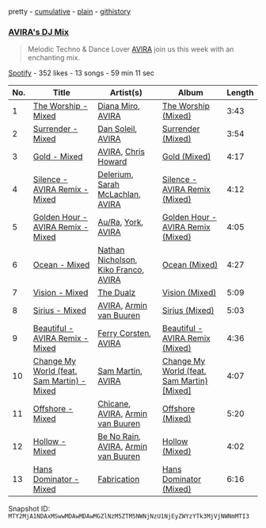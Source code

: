 pretty - [cumulative](/playlists/cumulative/37i9dQZF1DWVP2LZyJjTuU.md) - [plain](/playlists/plain/37i9dQZF1DWVP2LZyJjTuU) - [githistory](https://github.githistory.xyz/mackorone/spotify-playlist-archive/blob/main/playlists/plain/37i9dQZF1DWVP2LZyJjTuU)

### [AVIRA's DJ Mix](https://open.spotify.com/playlist/37i9dQZF1DWVP2LZyJjTuU)

> Melodic Techno & Dance Lover  <a href="spotify:artist:7rznn3BVOuA5jyPB275jmS">AVIRA</a> join us this week with an enchanting mix.

[Spotify](https://open.spotify.com/user/spotify) - 352 likes - 13 songs - 59 min 11 sec

| No. | Title | Artist(s) | Album | Length |
|---|---|---|---|---|
| 1 | [The Worship \- Mixed](https://open.spotify.com/track/4tITnh9klqtswh9MgnCPDB) | [Diana Miro](https://open.spotify.com/artist/7HKB2dr6EceAJM8xRlXYlK), [AVIRA](https://open.spotify.com/artist/7rznn3BVOuA5jyPB275jmS) | [The Worship \(Mixed\)](https://open.spotify.com/album/0EjZeMnpfXSrVzso4HY5Rd) | 3:43 |
| 2 | [Surrender \- Mixed](https://open.spotify.com/track/4L5UteR2vBYlY60V22kpRk) | [Dan Soleil](https://open.spotify.com/artist/2z0mmxKTw0KpO7Qnb6aB2r), [AVIRA](https://open.spotify.com/artist/7rznn3BVOuA5jyPB275jmS) | [Surrender \(Mixed\)](https://open.spotify.com/album/7xp3Ktqgbt9Gw8ottfP2l6) | 3:54 |
| 3 | [Gold \- Mixed](https://open.spotify.com/track/0L9NIG0LYlxxCGfapcsMjF) | [AVIRA](https://open.spotify.com/artist/7rznn3BVOuA5jyPB275jmS), [Chris Howard](https://open.spotify.com/artist/2YL8UqzkqxspHtnBkDWyVA) | [Gold \(Mixed\)](https://open.spotify.com/album/7qFibLOTz5p5x7ByT3dvUD) | 4:17 |
| 4 | [Silence \- AVIRA Remix \- Mixed](https://open.spotify.com/track/0Vv9u8qCKVwk6niu92nFFp) | [Delerium](https://open.spotify.com/artist/0IUq1plF3ON4Fboj1bE6kN), [Sarah McLachlan](https://open.spotify.com/artist/4NgNsOXSwIzXlUIJcpnNUp), [AVIRA](https://open.spotify.com/artist/7rznn3BVOuA5jyPB275jmS) | [Silence \- AVIRA Remix \(Mixed\)](https://open.spotify.com/album/1UvATb1wkvsSLeTmYnn5xU) | 4:12 |
| 5 | [Golden Hour \- AVIRA Remix \- Mixed](https://open.spotify.com/track/1h0tH1QEgGZkBTnml278N9) | [Au/Ra](https://open.spotify.com/artist/1eMmoIprPDWeFdB1FxU6ZV), [York](https://open.spotify.com/artist/20L5MecnuNujUE6imrfK0Q), [AVIRA](https://open.spotify.com/artist/7rznn3BVOuA5jyPB275jmS) | [Golden Hour \- AVIRA Remix \(Mixed\)](https://open.spotify.com/album/74ZfOFiy8EO6ThSUESsc4I) | 4:05 |
| 6 | [Ocean \- Mixed](https://open.spotify.com/track/4pskO5A4tRtIJLoSpiwX55) | [Nathan Nicholson](https://open.spotify.com/artist/4q8SjmBr5X7DUmVvrnNrsd), [Kiko Franco](https://open.spotify.com/artist/3SNKZ8uTQoSyMsUNqNBOD2), [AVIRA](https://open.spotify.com/artist/7rznn3BVOuA5jyPB275jmS) | [Ocean \(Mixed\)](https://open.spotify.com/album/5VAp2ctBkXbhQkWTPSW9aR) | 4:27 |
| 7 | [Vision \- Mixed](https://open.spotify.com/track/2wrBYnzDr7WPkQSUciCEJz) | [The Dualz](https://open.spotify.com/artist/6WLURjZYSrMcTlKP7aFMBj) | [Vision \(Mixed\)](https://open.spotify.com/album/5trZkJ3pdNq1Gu9PmBW8n2) | 5:09 |
| 8 | [Sirius \- Mixed](https://open.spotify.com/track/4VT6ytaD0AW81G0DcMt4yH) | [AVIRA](https://open.spotify.com/artist/7rznn3BVOuA5jyPB275jmS), [Armin van Buuren](https://open.spotify.com/artist/0SfsnGyD8FpIN4U4WCkBZ5) | [Sirius \(Mixed\)](https://open.spotify.com/album/5bGdNfd2dPmoI6M74hLJEn) | 5:03 |
| 9 | [Beautiful \- AVIRA Remix \- Mixed](https://open.spotify.com/track/0YLxxcV1VPjcRNT7BF9NnV) | [Ferry Corsten](https://open.spotify.com/artist/2ohlvFf9PBsDELdRstPtlP), [AVIRA](https://open.spotify.com/artist/7rznn3BVOuA5jyPB275jmS) | [Beautiful \- AVIRA Remix \(Mixed\)](https://open.spotify.com/album/67hPbEDCuBNeO8PbQMy5YW) | 4:36 |
| 10 | [Change My World \(feat\. Sam Martin\) \- Mixed](https://open.spotify.com/track/2bLtYEbah5mAg8d6oB9guI) | [Sam Martin](https://open.spotify.com/artist/66AE89GQTx88zLYhXn1wFK), [AVIRA](https://open.spotify.com/artist/7rznn3BVOuA5jyPB275jmS) | [Change My World \(feat\. Sam Martin\) \[Mixed\]](https://open.spotify.com/album/7rnmj3cPkpmxkxITXWsxuF) | 4:07 |
| 11 | [Offshore \- Mixed](https://open.spotify.com/track/1JMdD8dc9YAlqMswbgxVrp) | [Chicane](https://open.spotify.com/artist/5GxyeQagayzZOg4UwffQlD), [AVIRA](https://open.spotify.com/artist/7rznn3BVOuA5jyPB275jmS), [Armin van Buuren](https://open.spotify.com/artist/0SfsnGyD8FpIN4U4WCkBZ5) | [Offshore \(Mixed\)](https://open.spotify.com/album/4cUd6pYtmbBXBcdspRcvKH) | 5:20 |
| 12 | [Hollow \- Mixed](https://open.spotify.com/track/3X5by6cSOnb5wbU0WS5Wft) | [Be No Rain](https://open.spotify.com/artist/0ToTNYPspLv4FWbcpXgOUt), [AVIRA](https://open.spotify.com/artist/7rznn3BVOuA5jyPB275jmS), [Armin van Buuren](https://open.spotify.com/artist/0SfsnGyD8FpIN4U4WCkBZ5) | [Hollow \(Mixed\)](https://open.spotify.com/album/3iF8qTFgTsBv17qbK0DNg9) | 4:02 |
| 13 | [Hans Dominator \- Mixed](https://open.spotify.com/track/5JdWiqdsuY6uP8NemyD58E) | [Fabrication](https://open.spotify.com/artist/73MDrv3SUYLE1yNOBQMlsy) | [Hans Dominator \(Mixed\)](https://open.spotify.com/album/5a5shrgms4wzSO1dK2Q0f7) | 6:16 |

Snapshot ID: `MTY2MjA1NDAxMSwwMDAwMDAwMGZlNzM5ZTM5NWNjNzU1NjEyZWYzYTk3MjVjNWNmMTI3`
